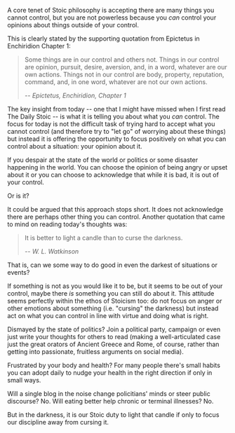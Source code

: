 A core tenet of Stoic philosophy is accepting there are many things you cannot control, but you are not powerless because you _can_ control your opinions about things outside of your control.

This is clearly stated by the supporting quotation from Epictetus in
Enchiridion Chapter 1:

> Some things are in our control and others not. Things in our control are opinion, pursuit, desire, aversion, and, in a word, whatever are our own actions. Things not in our control are body, property, reputation, command, and, in one word, whatever are not our own actions.
>
> -- <cite>Epictetus, _Enchiridion_, Chapter 1</cite>

The key insight from today -- one that I might have missed when I first
read The Daily Stoic -- is what it is telling you about what you _can_
control. The focus for today is not the difficult task of trying hard to
accept what you cannot control (and therefore try to "let go" of worrying
about these things) but instead it is offering the opportunity to focus
positively on what you can control about a situation: your opinion about it.

If you despair at the state of the world or politics or some disaster happening
in the world. You can choose the opinion of being angry or upset about it
or you can choose to acknowledge that while it is bad, it is out of your
control.

Or is it?

It could be argued that this approach stops short. It does not acknowledge
there are perhaps other thing you can control. Another quotation that came
to mind on reading today's thoughts was:

> It is better to light a candle than to curse the darkness.
>
> -- <cite>W. L. Watkinson</cite>

That is, can we some way to do good in even the darkest of situations or events?

If something is not as you would like it to be, but it seems to be out of
your control, maybe there _is_ something you can still do about it. This
attitude seems perfectly within the ethos of Stoicism too: do not focus on anger
or other emotions about something (i.e. "cursing" the darkness) but instead
act on what you can control in line with virtue and doing what is right.

Dismayed by the state of politics? Join a political party, campaign or
even just write your thoughts for others to read (making a well-articulated
case just the great orators of Ancient Greece and Rome, of course, rather
than getting into passionate, fruitless arguments on social media).

Frustrated by your body and health? For many people there's small habits you
can adopt daily to nudge your health in the right direction if only in small
ways.

Will a single blog in the noise change policitians' minds or steer public
discourse? No. Will eating better help chronic or terminal illnesses? No.

But in the darkness, it is our Stoic duty to light that candle if only to
focus our discipline away from cursing it.
